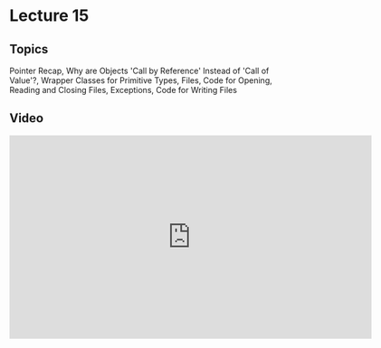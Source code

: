 # Lecture 15

## Topics

Pointer Recap, Why are Objects 'Call by Reference' Instead of 'Call of Value'?, Wrapper Classes for Primitive Types, Files, Code for Opening, Reading and Closing Files, Exceptions, Code for Writing Files

## Video

<iframe width="640" height="360" src="http://www.youtube.com/embed/ttbu9L4RdYs?feature=player_detailpage" frameborder="0" allowfullscreen></iframe>
